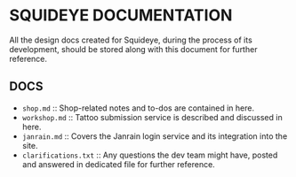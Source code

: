 SQUIDEYE DOCUMENTATION
======================

All the design docs created for Squideye, during the process of its development, should be stored along with this document for further reference.

DOCS
----

* `shop.md` :: Shop-related notes and to-dos are contained in here.
* `workshop.md` :: Tattoo submission service is described and discussed in here.
* `janrain.md` :: Covers the Janrain login service and its integration into the site.
* `clarifications.txt` :: Any questions the dev team might have, posted and answered in dedicated file for further reference.